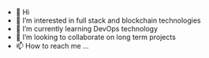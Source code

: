 - 👋 Hi
- 👀 I’m interested in full stack and blockchain technologies
- 🌱 I’m currently learning DevOps technology
- 💞️ I’m looking to collaborate on long term projects
- 📫 How to reach me ...
